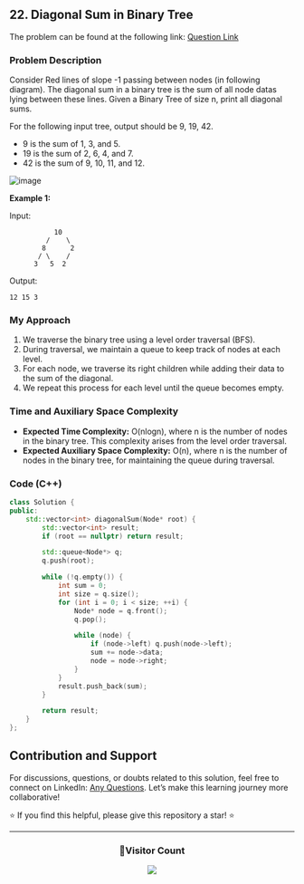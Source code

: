 ## 22. Diagonal Sum in Binary Tree

The problem can be found at the following link: [Question Link](https://www.geeksforgeeks.org/problems/diagonal-sum-in-binary-tree/1)

### Problem Description

Consider Red lines of slope -1 passing between nodes (in following diagram). The diagonal sum in a binary tree is the sum of all node datas lying between these lines. Given a Binary Tree of size n, print all diagonal sums.

For the following input tree, output should be 9, 19, 42.

- 9 is the sum of 1, 3, and 5.
- 19 is the sum of 2, 6, 4, and 7.
- 42 is the sum of 9, 10, 11, and 12.<br/>

![image](https://github.com/Hunterdii/GeeksforGeeks-POTD/assets/124852522/e428bbff-72bd-4d27-806f-e26b429d70bb)

**Example 1:**

Input:

```
           10
         /    \
        8      2
       / \    /
      3   5  2
```

Output:

```
12 15 3
```

### My Approach

1. We traverse the binary tree using a level order traversal (BFS).
2. During traversal, we maintain a queue to keep track of nodes at each level.
3. For each node, we traverse its right children while adding their data to the sum of the diagonal.
4. We repeat this process for each level until the queue becomes empty.

### Time and Auxiliary Space Complexity

- **Expected Time Complexity:** O(nlogn), where n is the number of nodes in the binary tree. This complexity arises from the level order traversal.
- **Expected Auxiliary Space Complexity:** O(n), where n is the number of nodes in the binary tree, for maintaining the queue during traversal.

### Code (C++)

```cpp
class Solution {
public:
    std::vector<int> diagonalSum(Node* root) {
        std::vector<int> result;
        if (root == nullptr) return result;

        std::queue<Node*> q;
        q.push(root);

        while (!q.empty()) {
            int sum = 0;
            int size = q.size();
            for (int i = 0; i < size; ++i) {
                Node* node = q.front();
                q.pop();

                while (node) {
                    if (node->left) q.push(node->left);
                    sum += node->data;
                    node = node->right;
                }
            }
            result.push_back(sum);
        }

        return result;
    }
};
```

## Contribution and Support

For discussions, questions, or doubts related to this solution, feel free to connect on LinkedIn: [Any Questions](https://www.linkedin.com/in/patel-hetkumar-sandipbhai-8b110525a/). Let’s make this learning journey more collaborative!

⭐ If you find this helpful, please give this repository a star! ⭐

---

<div align="center">
  <h3><b>📍Visitor Count</b></h3>
</div>

<p align="center">
  <img src="https://visitor-badge.laobi.icu/badge?page_id=Hunterdii.GeeksforGeeks-POTD" />
</p>
